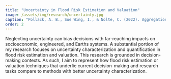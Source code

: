 ```yaml
---
title: "Uncertainty in Flood Risk Estimation and Valuation"
image: /assets/img/research/uncertainty.jpg
caption: "Pollack, A. B., Sue Wing, I., & Nolte, C. (2022). Aggregation bias and its drivers in large-scale flood loss estimation: A Massachusetts case study. Journal of Flood Risk Management, 15(4), e12851."
order: 2
---
```


Neglecting uncertainty can bias decisions with far-reaching impacts on socioeconomic, engineered, and Earths systems. A substantial portion of my research focuses on uncertainty characterization and quantification in flood risk estimation and valuation. This research is grounded in decision-making contexts. As such, I aim to represent how flood risk estimation or valuation techniques that underlie current decision-making and research tasks compare to methods with better uncertainty characterization. 